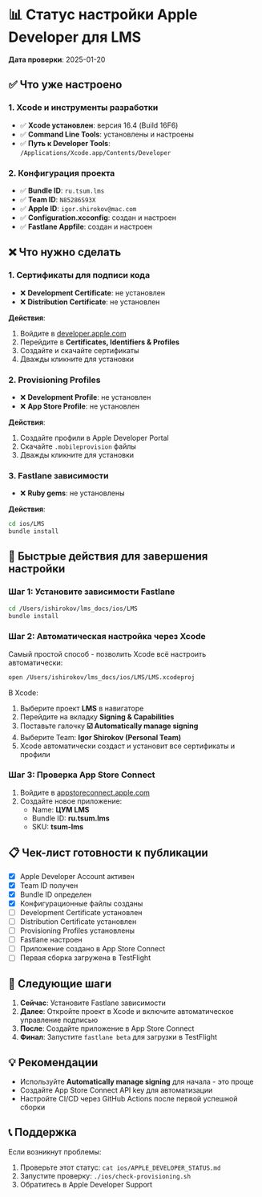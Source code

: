 # 📊 Статус настройки Apple Developer для LMS

**Дата проверки**: 2025-01-20

## ✅ Что уже настроено

### 1. Xcode и инструменты разработки
- ✅ **Xcode установлен**: версия 16.4 (Build 16F6)
- ✅ **Command Line Tools**: установлены и настроены
- ✅ **Путь к Developer Tools**: `/Applications/Xcode.app/Contents/Developer`

### 2. Конфигурация проекта
- ✅ **Bundle ID**: `ru.tsum.lms`
- ✅ **Team ID**: `N85286S93X`
- ✅ **Apple ID**: `igor.shirokov@mac.com`
- ✅ **Configuration.xcconfig**: создан и настроен
- ✅ **Fastlane Appfile**: создан и настроен

## ❌ Что нужно сделать

### 1. Сертификаты для подписи кода
- ❌ **Development Certificate**: не установлен
- ❌ **Distribution Certificate**: не установлен

**Действия**:
1. Войдите в [developer.apple.com](https://developer.apple.com)
2. Перейдите в **Certificates, Identifiers & Profiles**
3. Создайте и скачайте сертификаты
4. Дважды кликните для установки

### 2. Provisioning Profiles
- ❌ **Development Profile**: не установлен
- ❌ **App Store Profile**: не установлен

**Действия**:
1. Создайте профили в Apple Developer Portal
2. Скачайте `.mobileprovision` файлы
3. Дважды кликните для установки

### 3. Fastlane зависимости
- ❌ **Ruby gems**: не установлены

**Действия**:
```bash
cd ios/LMS
bundle install
```

## 🔧 Быстрые действия для завершения настройки

### Шаг 1: Установите зависимости Fastlane
```bash
cd /Users/ishirokov/lms_docs/ios/LMS
bundle install
```

### Шаг 2: Автоматическая настройка через Xcode
Самый простой способ - позволить Xcode всё настроить автоматически:

```bash
open /Users/ishirokov/lms_docs/ios/LMS/LMS.xcodeproj
```

В Xcode:
1. Выберите проект **LMS** в навигаторе
2. Перейдите на вкладку **Signing & Capabilities**
3. Поставьте галочку **☑️ Automatically manage signing**
4. Выберите Team: **Igor Shirokov (Personal Team)**
5. Xcode автоматически создаст и установит все сертификаты и профили

### Шаг 3: Проверка App Store Connect
1. Войдите в [appstoreconnect.apple.com](https://appstoreconnect.apple.com)
2. Создайте новое приложение:
   - Name: **ЦУМ LMS**
   - Bundle ID: **ru.tsum.lms**
   - SKU: **tsum-lms**

## 📋 Чек-лист готовности к публикации

- [x] Apple Developer Account активен
- [x] Team ID получен
- [x] Bundle ID определен
- [x] Конфигурационные файлы созданы
- [ ] Development Certificate установлен
- [ ] Distribution Certificate установлен
- [ ] Provisioning Profiles установлены
- [ ] Fastlane настроен
- [ ] Приложение создано в App Store Connect
- [ ] Первая сборка загружена в TestFlight

## 🚀 Следующие шаги

1. **Сейчас**: Установите Fastlane зависимости
2. **Далее**: Откройте проект в Xcode и включите автоматическое управление подписью
3. **После**: Создайте приложение в App Store Connect
4. **Финал**: Запустите `fastlane beta` для загрузки в TestFlight

## 💡 Рекомендации

- Используйте **Automatically manage signing** для начала - это проще
- Создайте App Store Connect API key для автоматизации
- Настройте CI/CD через GitHub Actions после первой успешной сборки

## 📞 Поддержка

Если возникнут проблемы:
1. Проверьте этот статус: `cat ios/APPLE_DEVELOPER_STATUS.md`
2. Запустите проверку: `./ios/check-provisioning.sh`
3. Обратитесь в Apple Developer Support 